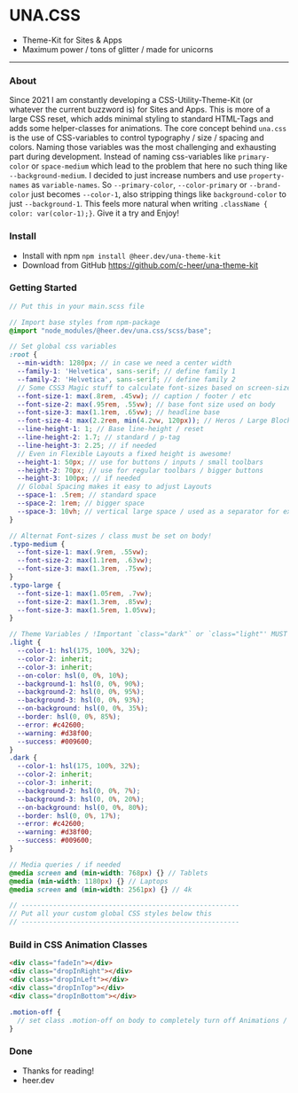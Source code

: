# UNA.CSS
- Theme-Kit for Sites & Apps
- Maximum power / tons of glitter / made for unicorns

---

### About
Since 2021 I am constantly developing a CSS-Utility-Theme-Kit (or whatever the current buzzword is) for Sites and Apps.
This is more of a large CSS reset, which adds minimal styling to standard HTML-Tags and adds some helper-classes for animations.
The core concept behind `una.css` is the use of CSS-variables to control typography / size / spacing and colors.
Naming those variables was the most challenging and exhausting part during development.
Instead of naming css-variables like `primary-color` or `space-medium` which lead to the problem that here no such thing like `--background-medium`.
I decided to just increase numbers and use `property-names` as `variable-names`.
So `--primary-color`, `--color-primary` or `--brand-color` just becomes `--color-1`, also stripping things like `background-color` to just `--background-1`.
This feels more natural when writing `.className { color: var(color-1);}`. Give it a try and Enjoy!

### Install
- Install with npm `npm install @heer.dev/una-theme-kit`
- Download from GitHub https://github.com/c-heer/una-theme-kit

### Getting Started
```scss
// Put this in your main.scss file

// Import base styles from npm-package
@import "node_modules/@heer.dev/una.css/scss/base";

// Set global css variables
:root {
  --min-width: 1280px; // in case we need a center width
  --family-1: 'Helvetica', sans-serif; // define family 1
  --family-2: 'Helvetica', sans-serif; // define family 2
  // Some CSS3 Magic stuff to calculate font-sizes based on screen-size
  --font-size-1: max(.8rem, .45vw); // caption / footer / etc
  --font-size-2: max(.95rem, .55vw); // base font size used on body
  --font-size-3: max(1.1rem, .65vw); // headline base
  --font-size-4: max(2.2rem, min(4.2vw, 120px)); // Heros / Large Block Text
  --line-height-1: 1; // Base line-height / reset
  --line-height-2: 1.7; // standard / p-tag
  --line-height-3: 2.25; // if needed
  // Even in Flexible Layouts a fixed height is awesome!
  --height-1: 50px; // use for buttons / inputs / small toolbars
  --height-2: 70px; // use for regular toolbars / bigger buttons 
  --height-3: 100px; // if needed
  // Global Spacing makes it easy to adjust Layouts
  --space-1: .5rem; // standard space
  --space-2: 1rem; // bigger space
  --space-3: 10vh; // vertical large space / used as a separator for example between  <sections>
}

// Alternat Font-sizes / class must be set on body!
.typo-medium {
  --font-size-1: max(.9rem, .55vw);
  --font-size-2: max(1.1rem, .63vw);
  --font-size-3: max(1.3rem, .75vw);
}
.typo-large {
  --font-size-1: max(1.05rem, .7vw);
  --font-size-2: max(1.3rem, .85vw);
  --font-size-3: max(1.5rem, 1.05vw);
}

// Theme Variables / !Important `class="dark"` or `class="light"' MUST be set on body tag!
.light {
  --color-1: hsl(175, 100%, 32%);
  --color-2: inherit;
  --color-3: inherit;
  --on-color: hsl(0, 0%, 10%);
  --background-1: hsl(0, 0%, 90%);
  --background-2: hsl(0, 0%, 95%);
  --background-3: hsl(0, 0%, 93%);
  --on-background: hsl(0, 0%, 35%);
  --border: hsl(0, 0%, 85%);
  --error: #c42600;
  --warning: #d38f00;
  --success: #009600;
}
.dark {
  --color-1: hsl(175, 100%, 32%);
  --color-2: inherit;
  --color-3: inherit;
  --background-2: hsl(0, 0%, 7%);
  --background-3: hsl(0, 0%, 20%);
  --on-background: hsl(0, 0%, 80%);
  --border: hsl(0, 0%, 17%);
  --error: #c42600;
  --warning: #d38f00;
  --success: #009600;
}

// Media queries / if needed
@media screen and (min-width: 768px) {} // Tablets
@media (min-width: 1180px) {} // Laptops
@media screen and (min-width: 2561px) {} // 4k

// -------------------------------------------------------
// Put all your custom global CSS styles below this
// -------------------------------------------------------
```

### Build in CSS Animation Classes
```html
<div class="fadeIn"></div>
<div class="dropInRight"></div>
<div class="dropInLeft"></div>
<div class="dropInTop"></div>
<div class="dropInBottom"></div>
```
```scss
.motion-off {
  // set class .motion-off on body to completely turn off Animations / Transitions
}
```

### Done
- Thanks for reading!
- heer.dev
